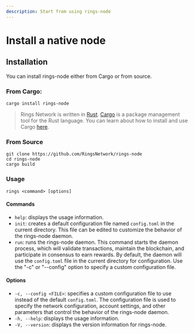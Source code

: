 ```yaml
---
description: Start from using rings-node
---
```


# Install a native node

## Installation

You can install rings-node either from Cargo or from source.

### From Cargo:

```
cargo install rings-node
```

 > Rings Network is written in [Rust](https://www.rust-lang.org/). [Cargo](https://crates.io/) is a package management tool for the Rust language. You can learn about how to install and use Cargo [here](https://doc.rust-lang.org/cargo/getting-started/installation.html).

### From Source

```
git clone https://github.com/RingsNetwork/rings-node
cd rings-node
cargo build
```

### Usage

```
rings <command> [options]
```

#### Commands

* `help`: displays the usage information.
* `init`: creates a default configuration file named `config.toml` in the current directory. This file can be edited to customize the behavior of the rings-node daemon.
* `run`: runs the rings-node daemon. This command starts the daemon process, which will validate transactions, maintain the blockchain, and participate in consensus to earn rewards. By default, the daemon will use the `config.toml` file in the current directory for configuration. Use the "-c" or "--config" option to specify a custom configuration file.

#### Options

* `-c, --config <FILE>`: specifies a custom configuration file to use instead of the default `config.toml`. The configuration file is used to specify the network configuration, account settings, and other parameters that control the behavior of the rings-node daemon.
* `-h, --help`: displays the usage information.
* `-V, --version`: displays the version information for rings-node.
